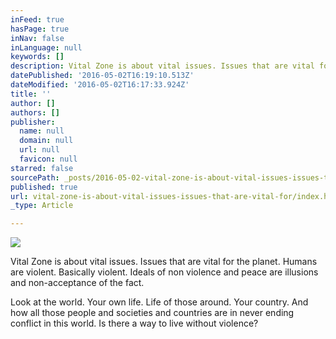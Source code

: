 ```yaml
---
inFeed: true
hasPage: true
inNav: false
inLanguage: null
keywords: []
description: Vital Zone is about vital issues. Issues that are vital for the planet. Humans are violent. Basically violent. Ideals of non violence and peace are illusions and non-acceptance of the fact.
datePublished: '2016-05-02T16:19:10.513Z'
dateModified: '2016-05-02T16:17:33.924Z'
title: ''
author: []
authors: []
publisher:
  name: null
  domain: null
  url: null
  favicon: null
starred: false
sourcePath: _posts/2016-05-02-vital-zone-is-about-vital-issues-issues-that-are-vital-for.md
published: true
url: vital-zone-is-about-vital-issues-issues-that-are-vital-for/index.html
_type: Article

---
```

![](https://the-grid-user-content.s3-us-west-2.amazonaws.com/d9a7844f-9a1b-4a7b-a364-102b528ce539.jpg)

Vital Zone is about vital issues. Issues that are vital for the planet. Humans are violent. Basically violent. Ideals of non violence and peace are illusions and non-acceptance of the fact.

Look at the world. Your own life. Life of those around. Your country. And how all those people and societies and countries are in never ending conflict in this world. Is there a way to live without violence?